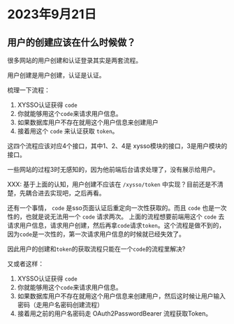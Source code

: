 # 2023年9月21日

## 用户的创建应该在什么时候做？

很多网站的用户创建和认证登录其实是两套流程。

用户创建是用户创建，认证是认证。

梳理一下流程：

1. XYSSO认证获得 `code`
2. 你就能够用这个`code`来请求用户信息。 
3. 如果数据库用户不存在就用这个用户信息来创建用户
4. 接着用这个 `code` 来认证获取 `token`。

这四个流程应该对应4个接口，其中1、2、4是 xysso模块的接口，3是用户模块的接口。

一些网站的过程3时无感知的，因为他前端后台请求处理了，没有展示给用户。

XXX: 基于上面的认知，用户创建不应该在 `/xysso/token` 中实现？目前还是不清楚，先耦合进去实现吧，之后再看。

还有一个事情， `code` 是sso页面认证后重定向一次性获取的。而且 `code` 也是一次性的，也就是说无法用一个 `code` 请求两次。
上面的流程想要前端用这个 `code` 去请求用户信息，请求用户创建，然后再拿`code`请求`token`。这个流程是做不到的，因为`code`是一次性的，第一次请求用户信息的时候就已经失效了。

因此用户的创建和`token`的获取流程只能在一个`code`的流程里解决?

又或者这样：

1. XYSSO认证获得 `code`
2. 你就能够用这个`code`来请求用户信息。 
3. 如果数据库用户不存在就用这个用户信息来创建用户，然后这时候让用户输入密码（走用户名密码创建流程）
4. 接着用之前的用户名密码走 OAuth2PasswordBearer 流程获取Token。